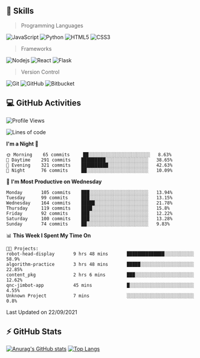## :rocket: Skills<br/>

> Programming Languages

![JavaScript](https://img.shields.io/badge/-JavaScript-%23F7DF1C?style=for-the-badge&logo=javascript&logoColor=white)
![Python](https://img.shields.io/badge/python%20-%2314354C.svg?&style=for-the-badge&logo=python&logoColor=white)
![HTML5](https://img.shields.io/badge/html5%20-%23E34F26.svg?&style=for-the-badge&logo=html5&logoColor=white)
![CSS3](https://img.shields.io/badge/css3%20-%231572B6.svg?&style=for-the-badge&logo=css3&logoColor=white)

> Frameworks

![Nodejs](https://img.shields.io/badge/node.js%20-%2343853D.svg?&style=for-the-badge&logo=node.js&logoColor=white)
![React](https://img.shields.io/badge/React-20232A?style=for-the-badge&logo=react&logoColor=61DAFB)
![Flask](https://img.shields.io/badge/flask%20-%23000.svg?&style=for-the-badge&logo=flask&logoColor=white)

> Version Control

![Git](https://img.shields.io/badge/git%20-%23F05033.svg?&style=for-the-badge&logo=git&logoColor=white)
![GitHub](https://img.shields.io/badge/github%20-%23121011.svg?&style=for-the-badge&logo=github&logoColor=white)
![Bitbucket](https://img.shields.io/badge/bitbucket%20-%230047B3.svg?&style=for-the-badge&logo=bitbucket&logoColor=white)

## :computer: GitHub Activities<br/>

<!--START_SECTION:waka-->
![Profile Views](http://img.shields.io/badge/Profile%20Views-0-blue)

![Lines of code](https://img.shields.io/badge/From%20Hello%20World%20I%27ve%20Written-986969%20lines%20of%20code-blue)

**I'm a Night 🦉** 

```text
🌞 Morning    65 commits     ██░░░░░░░░░░░░░░░░░░░░░░░   8.63% 
🌆 Daytime    291 commits    █████████░░░░░░░░░░░░░░░░   38.65% 
🌃 Evening    321 commits    ██████████░░░░░░░░░░░░░░░   42.63% 
🌙 Night      76 commits     ██░░░░░░░░░░░░░░░░░░░░░░░   10.09%

```
📅 **I'm Most Productive on Wednesday** 

```text
Monday       105 commits    ███░░░░░░░░░░░░░░░░░░░░░░   13.94% 
Tuesday      99 commits     ███░░░░░░░░░░░░░░░░░░░░░░   13.15% 
Wednesday    164 commits    █████░░░░░░░░░░░░░░░░░░░░   21.78% 
Thursday     119 commits    ████░░░░░░░░░░░░░░░░░░░░░   15.8% 
Friday       92 commits     ███░░░░░░░░░░░░░░░░░░░░░░   12.22% 
Saturday     100 commits    ███░░░░░░░░░░░░░░░░░░░░░░   13.28% 
Sunday       74 commits     ██░░░░░░░░░░░░░░░░░░░░░░░   9.83%

```


📊 **This Week I Spent My Time On** 

```text
🐱‍💻 Projects: 
robot-head-display       9 hrs 48 mins       ██████████████░░░░░░░░░░░   58.9% 
algorithm-practice       3 hrs 48 mins       █████░░░░░░░░░░░░░░░░░░░░   22.85% 
content_pkg              2 hrs 6 mins        ███░░░░░░░░░░░░░░░░░░░░░░   12.62% 
qnc-jimbot-app           45 mins             █░░░░░░░░░░░░░░░░░░░░░░░░   4.55% 
Unknown Project          7 mins              ░░░░░░░░░░░░░░░░░░░░░░░░░   0.8%

```


 Last Updated on 22/09/2021
<!--END_SECTION:waka-->


## :zap: GitHub Stats<br/>
    
[![Anurag's GitHub stats](https://github-readme-stats.vercel.app/api?username=star6973&show_icons=true&theme=prussian)](https://github.com/star6973/github-readme-stats)
[![Top Langs](https://github-readme-stats.vercel.app/api/top-langs/?username=star6973&layout=compact&hide=jupyter%20notebook,html,css,scss&langs_count=4&theme=prussian)](https://github.com/star6973/github-readme-stats)

